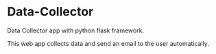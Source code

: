 # Data-Collector
Data Collector app with python flask framework. 


This web app collects data and send an email to the user automatically. 
